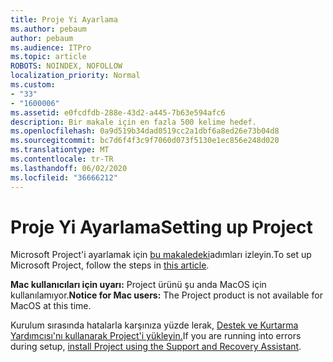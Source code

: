 ```yaml
---
title: Proje Yi Ayarlama
ms.author: pebaum
author: pebaum
ms.audience: ITPro
ms.topic: article
ROBOTS: NOINDEX, NOFOLLOW
localization_priority: Normal
ms.custom:
- "33"
- "1600006"
ms.assetid: e0fcdfdb-288e-43d2-a445-7b63e594afc6
description: Bir makale için en fazla 500 kelime hedef.
ms.openlocfilehash: 0a9d519b34dad0519cc2a1dbf6a8ed26e73b04d8
ms.sourcegitcommit: bc7d6f4f3c9f7060d073f5130e1ec856e248d020
ms.translationtype: MT
ms.contentlocale: tr-TR
ms.lasthandoff: 06/02/2020
ms.locfileid: "36666212"
---
```

# <a name="setting-up-project"></a><span data-ttu-id="8bf27-103">Proje Yi Ayarlama</span><span class="sxs-lookup"><span data-stu-id="8bf27-103">Setting up Project</span></span>

 <span data-ttu-id="8bf27-104">Microsoft Project'i ayarlamak için [bu makaledeki](https://support.office.com/article/7059249b-d9fe-4d61-ab96-5c5bf435f281.aspx)adımları izleyin.</span><span class="sxs-lookup"><span data-stu-id="8bf27-104">To set up Microsoft Project, follow the steps in [this article](https://support.office.com/article/7059249b-d9fe-4d61-ab96-5c5bf435f281.aspx).</span></span>

<span data-ttu-id="8bf27-105">**Mac kullanıcıları için uyarı:** Project ürünü şu anda MacOS için kullanılamıyor.</span><span class="sxs-lookup"><span data-stu-id="8bf27-105">**Notice for Mac users:** The Project product is not available for MacOS at this time.</span></span> 
  
<span data-ttu-id="8bf27-106">Kurulum sırasında hatalarla karşınıza yüzde lerak, [Destek ve Kurtarma Yardımcısı'nı kullanarak Project'i yükleyin.](https://aka.ms/SaRA-ProjectSetupScenario)</span><span class="sxs-lookup"><span data-stu-id="8bf27-106">If you are running into errors during setup, [install Project using the Support and Recovery Assistant](https://aka.ms/SaRA-ProjectSetupScenario).</span></span>
